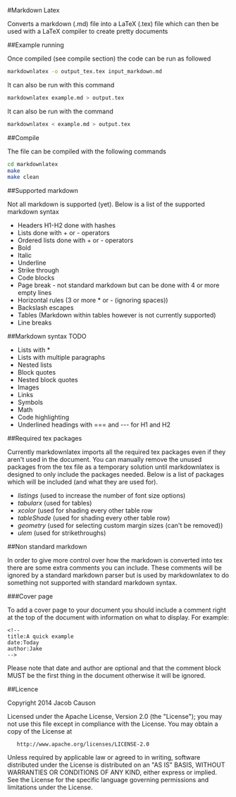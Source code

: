 #Markdown Latex

Converts a markdown (.md) file into a LaTeX (.tex) file which can then be used with a LaTeX compiler to create pretty documents

##Example running

Once compiled (see compile section) the code can be run as followed

```bash
markdownlatex -o output_tex.tex input_markdown.md
```

It can also be run with this command

```bash
markdownlatex example.md > output.tex
```

It can also be run with the command

```bash
markdownlatex < example.md > output.tex
```

##Compile

The file can be compiled with the following commands

```bash
cd markdownlatex
make
make clean
```

##Supported markdown

Not all markdown is supported (yet). Below is a list of the supported markdown syntax

+ Headers H1-H2 done with hashes
+ Lists done with + or - operators
+ Ordered lists done with + or - operators
+ Bold
+ Italic
+ Underline
+ Strike through
+ Code blocks
+ Page break - not standard markdown but can be done with 4 or more empty lines
+ Horizontal rules (3 or more \* or \- (ignoring spaces))
+ Backslash escapes
+ Tables (Markdown within tables however is not currently supported)
+ Line breaks

##Markdown syntax TODO
+ Lists with \*
+ Lists with multiple paragraphs
+ Nested lists
+ Block quotes
+ Nested block quotes
+ Images
+ Links
+ Symbols
+ Math
+ Code highlighting
+ Underlined headings with === and --- for H1 and H2

##Required tex packages

Currently markdownlatex imports all the required tex packages even if they aren't used in the document. You can manually remove the unused packages from the tex file as a temporary solution until markdownlatex is designed to only include the packages needed. Below is a list of packages which will be included (and what they are used for).

+ *listings* (used to increase the number of font size options)
+ *tabularx* (used for tables)
+ *xcolor* (used for shading every other table row
+ *tableShade* (used for shading every other table row)
+ *geometry* (used for selecting custom margin sizes (can't be removed))
+ *ulem* (used for strikethroughs)

##Non standard markdown

In order to give more control over how the markdown is converted into tex there are some extra comments you can include. These comments will be ignored by a standard markdown parser but is used by markdownlatex to do something not supported with standard markdown syntax.

###Cover page

To add a cover page to your document you should include a comment right at the top of the document with information on what to display. For example:

```
<!--
title:A quick example
date:Today
author:Jake
-->
```

Please note that date and author are optional and that the comment block MUST be the first thing in the document otherwise it will be ignored.

##Licence

   Copyright 2014 Jacob Causon

   Licensed under the Apache License, Version 2.0 (the "License");
   you may not use this file except in compliance with the License.
   You may obtain a copy of the License at

       http://www.apache.org/licenses/LICENSE-2.0

   Unless required by applicable law or agreed to in writing, software
   distributed under the License is distributed on an "AS IS" BASIS,
   WITHOUT WARRANTIES OR CONDITIONS OF ANY KIND, either express or implied.
   See the License for the specific language governing permissions and
   limitations under the License.


